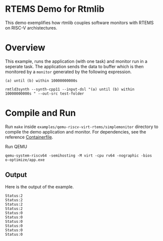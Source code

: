 # RTEMS Demo for Rtmlib

This demo exemplifies how rtmlib couples software monitors with RTEMS on RISC-V archistectures.

# Overview

This example, runs the application (with one task) and monitor run in a seperate task.
The application sends the data to buffer which is then monitored by a `monitor` generated by the following expression.

`(a) until (b) within 10000000000s`

```
rmtld3synth --synth-cpp11 --input-dsl "(a) until (b) within 10000000000s " --out-src test-folder
```

# Compile and Run

Run `make` inside `examples/qemu-riscv-virt-rtems/simplemonitor` directory to compile the demo application and monitor. For dependencies, see the reference [Containerfile](../../Containerfile).

Run QEMU
```
qemu-system-riscv64 -semihosting -M virt -cpu rv64 -nographic -bios  o-optimize/app.exe
```


## Output

Here is the output of the example. 
```
Status:2
Status:2
Status:2
Status:2
Status:0
Status:0
Status:0
Status:0
Status:0
Status:0
```
